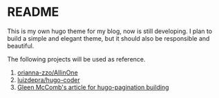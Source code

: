 # README

This is my own hugo theme for my blog, now is still developing. I plan to build a
simple and elegant theme, but it should also be responsible and beautiful.

The following projects will be used as reference.

1.  [orianna-zzo/AllinOne](https://github.com/orianna-zzo/AllinOne)
2.  [luizdepra/hugo-coder](https://github.com/luizdepra/hugo-coder)
3.  [Gleen McComb's article for hugo-pagination building](https://glennmccomb.com/articles/how-to-build-custom-hugo-pagination/)
